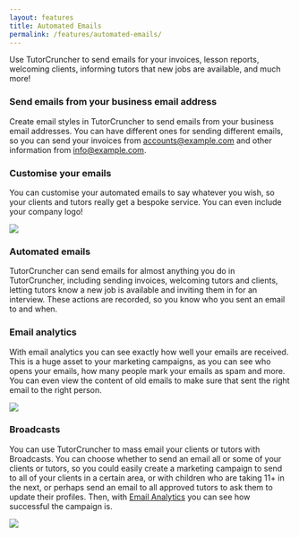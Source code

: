 ```yaml
---
layout: features
title: Automated Emails
permalink: /features/automated-emails/
---
```

Use TutorCruncher to send emails for your invoices, lesson reports, welcoming clients, informing tutors that new jobs are available, and much more!

### Send emails from your business email address

Create email styles in TutorCruncher to send emails from your business email addresses. You can have different ones for sending different emails, so you can send your invoices from accounts@example.com and other information from info@example.com.

### Customise your emails

You can customise your automated emails to say whatever you wish, so your clients and tutors really get a bespoke service. You can even include your company logo!

<a href="{{ site.static}}/img/features/email-definition.png" data-lightbox="lightbox" class="thumbnail">
  <img src="{{ site.static}}/img/features/email-definition.png" alt-text="Jobs on mobile devices"/>
</a>

### Automated emails

TutorCruncher can send emails for almost anything you do in TutorCruncher, including sending invoices, welcoming tutors and clients, letting tutors know a new job is available and inviting them in for an interview. These actions are recorded, so you know who you sent an email to and when.

### Email analytics

With email analytics you can see exactly how well your emails are received. This is a huge asset to your marketing campaigns, as you can see who opens your emails, how many people mark your emails as spam and more. You can even view the content of old emails to make sure that sent the right email to the right person.

<a href="{{ site.static}}/img/features/email-analytics.jpg" data-lightbox="lightbox" class="thumbnail">
  <img src="{{ site.static}}/img/features/email-analytics.jpg" alt-text="Jobs on mobile devices"/>
</a>

### Broadcasts

You can use TutorCruncher to mass email your clients or tutors with Broadcasts. You can choose whether to send an email all or some of your clients or tutors, so you could easily create a marketing campaign to send to all of your clients in a certain area, or with children who are taking 11+ in the next, or perhaps send an email to all approved tutors to ask them to update their profiles. Then, with [Email Analytics](#email-analytics) you can see how successful the campaign is.

<a href="{{ site.static}}/img/features/broadcast.png" data-lightbox="lightbox" class="thumbnail">
  <img src="{{ site.static}}/img/features/broadcast.png" alt-text="Jobs on mobile devices"/>
</a>

